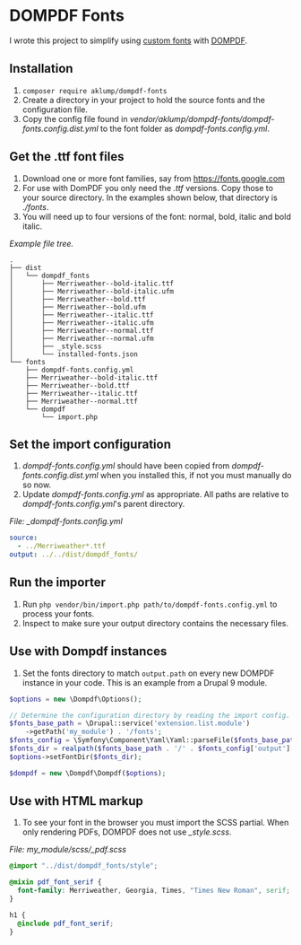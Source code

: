 # DOMPDF Fonts

I wrote this project to simplify using [custom fonts](https://github.com/dompdf/dompdf/wiki/About-Fonts-and-Character-Encoding) with [DOMPDF](https://dompdf.github.io/).

## Installation

1. `composer require aklump/dompdf-fonts`
1. Create a directory in your project to hold the source fonts and the configuration file.
1. Copy the config file found in _vendor/aklump/dompdf-fonts/dompdf-fonts.config.dist.yml_ to the font folder as _dompdf-fonts.config.yml_.


## Get the .ttf font files

1. Download one or more font families, say from <https://fonts.google.com>
2. For use with DomPDF you only need the _.ttf_ versions.  Copy those to your source directory. In the examples shown below, that directory is _./fonts_.
3. You will need up to four versions of the font: normal, bold, italic and bold italic.

_Example file tree._

```
.
├── dist
│   └── dompdf_fonts
│       ├── Merriweather--bold-italic.ttf
│       ├── Merriweather--bold-italic.ufm
│       ├── Merriweather--bold.ttf
│       ├── Merriweather--bold.ufm
│       ├── Merriweather--italic.ttf
│       ├── Merriweather--italic.ufm
│       ├── Merriweather--normal.ttf
│       ├── Merriweather--normal.ufm
│       ├── _style.scss
│       └── installed-fonts.json
└── fonts
    ├── dompdf-fonts.config.yml
    ├── Merriweather--bold-italic.ttf
    ├── Merriweather--bold.ttf
    ├── Merriweather--italic.ttf
    ├── Merriweather--normal.ttf
    └── dompdf
        └── import.php
```

## Set the import configuration

1. _dompdf-fonts.config.yml_ should have been copied from _dompdf-fonts.config.dist.yml_ when you installed this, if not you must manually do so now.
2. Update _dompdf-fonts.config.yml_ as appropriate. All paths are relative to _dompdf-fonts.config.yml_'s parent directory.

_File: \_dompdf-fonts.config.yml_

```yaml
source:
  - ../Merriweather*.ttf
output: ../../dist/dompdf_fonts/
```

## Run the importer

1. Run `php vendor/bin/import.php path/to/dompdf-fonts.config.yml` to process your fonts.
2. Inspect to make sure your output directory contains the necessary files.

## Use with Dompdf instances

1. Set the fonts directory to match `output.path` on every new DOMPDF instance in your code. This is an example from a Drupal 9 module.

```php
$options = new \Dompdf\Options();

// Determine the configuration directory by reading the import config.
$fonts_base_path = \Drupal::service('extension.list.module')
    ->getPath('my_module') . '/fonts';
$fonts_config = \Symfony\Component\Yaml\Yaml::parseFile($fonts_base_path . '/dompdf-fonts.config.yml');
$fonts_dir = realpath($fonts_base_path . '/' . $fonts_config['output']['path']);
$options->setFontDir($fonts_dir);

$dompdf = new \Dompdf\Dompdf($options);
```

## Use with HTML markup

1. To see your font in the browser you must import the SCSS partial. When only rendering PDFs, DOMPDF does not use _\_style.scss_.

_File: my_module/scss/\_pdf.scss_

```scss
@import "../dist/dompdf_fonts/style";

@mixin pdf_font_serif {
  font-family: Merriweather, Georgia, Times, "Times New Roman", serif;
}

h1 {
  @include pdf_font_serif;
}
```
